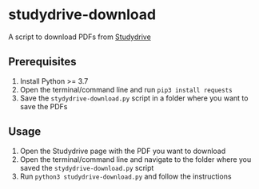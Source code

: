 # studydrive-download
A script to download PDFs from [Studydrive](https://studydrive.net/)

## Prerequisites
1. Install Python >= 3.7
2. Open the terminal/command line and run `pip3 install requests`
3. Save the `stydydrive-download.py` script in a folder where you want to save the PDFs

## Usage
1. Open the Studydrive page with the PDF you want to download
2. Open the terminal/command line and navigate to the folder where you saved the `stydydrive-download.py` script
3. Run `python3 studydrive-download.py` and follow the instructions